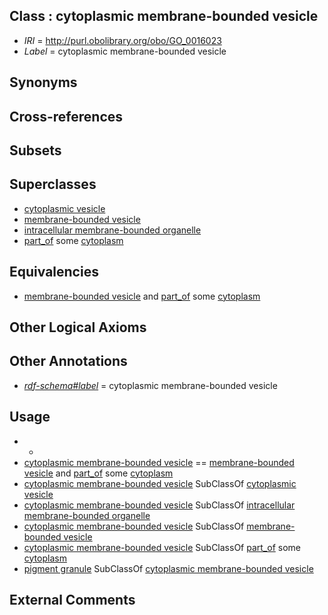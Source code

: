 
## Class : cytoplasmic membrane-bounded vesicle

 * *IRI* = http://purl.obolibrary.org/obo/GO_0016023
 * *Label* = cytoplasmic membrane-bounded vesicle

## Synonyms


## Cross-references


## Subsets


## Superclasses

 * [cytoplasmic vesicle](../../GO/10/GO_0031410.md)
 * [membrane-bounded vesicle](../../GO/88/GO_0031988.md)
 * [intracellular membrane-bounded organelle](../../GO/31/GO_0043231.md)
 * [part_of](../../BFO/50/BFO_0000050.md) some [cytoplasm](../../GO/37/GO_0005737.md)

## Equivalencies

 * [membrane-bounded vesicle](../../GO/88/GO_0031988.md) and [part_of](../../BFO/50/BFO_0000050.md) some [cytoplasm](../../GO/37/GO_0005737.md)

## Other Logical Axioms


## Other Annotations

 * *[rdf-schema#label](../../el/rdf-schema#label.md)* = cytoplasmic membrane-bounded vesicle

## Usage

 * -
 * [cytoplasmic membrane-bounded vesicle](../../GO/23/GO_0016023.md) == [membrane-bounded vesicle](../../GO/88/GO_0031988.md) and [part_of](../../BFO/50/BFO_0000050.md) some [cytoplasm](../../GO/37/GO_0005737.md)
 * [cytoplasmic membrane-bounded vesicle](../../GO/23/GO_0016023.md) SubClassOf [cytoplasmic vesicle](../../GO/10/GO_0031410.md)
 * [cytoplasmic membrane-bounded vesicle](../../GO/23/GO_0016023.md) SubClassOf [intracellular membrane-bounded organelle](../../GO/31/GO_0043231.md)
 * [cytoplasmic membrane-bounded vesicle](../../GO/23/GO_0016023.md) SubClassOf [membrane-bounded vesicle](../../GO/88/GO_0031988.md)
 * [cytoplasmic membrane-bounded vesicle](../../GO/23/GO_0016023.md) SubClassOf [part_of](../../BFO/50/BFO_0000050.md) some [cytoplasm](../../GO/37/GO_0005737.md)
 * [pigment granule](../../GO/70/GO_0048770.md) SubClassOf [cytoplasmic membrane-bounded vesicle](../../GO/23/GO_0016023.md)

## External Comments

